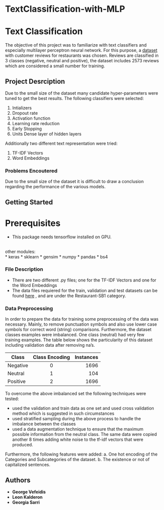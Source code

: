 # TextClassification-with-MLP

# Text Classification
The objective of this project was to familiarize with text classifiers and especially multilayer perceptron neural network. For this purpose, a [dataset](http://alt.qcri.org/semeval2016/task5/index.php?id=data-and-tools) with customer reviews for restaurants was chosen. 
Reviews are classified in 3 classes (negative, neutral and positive), the dataset includes 2573 reviews which are considered a small number for training. 

## Project Desrciption
Due to the small size of the dataset many candidate hyper-parameters were tuned to get the best results. 
The following classifiers were selected:

1. Intializers
2. Dropout rate
3. Activation function
4. Learning rate reduction
5. Early Stopping
6. Units Dense layer of hidden layers

Additionally two different text representation were tried:
1. TF-IDF Vectors
2. Word Embeddings

### Problems Encoutered
Due to the small size of the dataset it is difficult to draw a conclusion regarding the performance of the various models. 

## Getting Started
# Prerequisites

* This package needs tensorflow installed on GPU.
<br>
other modules:
<br>
* keras
* sklearn
* gensim
* numpy
* pandas
* bs4

### File Description

* There are two different .py files; one for the TF-IDF Vectors and one for the Word Embeddings
* The data files requiered for the train, validation and test datasets can be found [here](http://alt.qcri.org/semeval2016/task5/index.php?id=data-and-tools) , and are under the Restaurant-SB1 category.

### Data Preprocessing

In order to prepare the data for training some preprocessing of the data was necessary. Mainly, to remove punctuation symbols and also use lower case symbols for correct word (string) comparisons. Furthermore, the dataset classes examples were imbalanced. One class (neutral) had very few training examples. The table below shows the particularity of this dataset including validation data after removing na’s.

| Class        | Class Encoding| Instances  |
| -------------|:-------------:| ----------:|
| Negative     | 0 			   | 1696		|
| Neutral      | 1 			   | 104 		|
| Positive     | 2 			   | 1696		|

To overcome the above imbalanced set the following techniques were tested:
* used the validation and train data as one set and used cross validation method which is suggested in such circumstances
* used stratified sampling during the above process to handle the imbalance between the classes
* used a data augmentation technique to ensure that the maximum possible information from the neutral class. The same data were copied another 8 times adding white noise to the tf-idf vectors that were produced.

Furthermore, the following features were added:
a.	One hot encoding of the Categories and Subcategories of the dataset.
b.	The existence or not of capitalized sentences.

## Authors
* **George Vefeidis**
* **Leon Kalderon**
* **Georgia Sarri**
